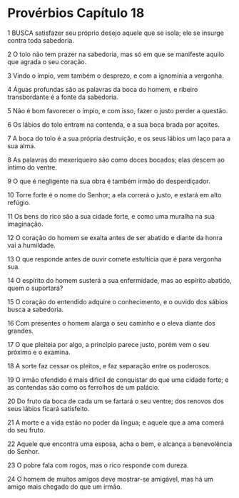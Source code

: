 # Provérbios Capítulo 18

1	BUSCA satisfazer seu próprio desejo aquele que se isola; ele se insurge contra toda sabedoria.

2	O tolo não tem prazer na sabedoria, mas só em que se manifeste aquilo que agrada o seu coração.

3	Vindo o ímpio, vem também o desprezo, e com a ignomínia a vergonha.

4	Águas profundas são as palavras da boca do homem, e ribeiro transbordante é a fonte da sabedoria.

5	Não é bom favorecer o ímpio, e com isso, fazer o justo perder a questão.

6	Os lábios do tolo entram na contenda, e a sua boca brada por açoites.

7	A boca do tolo é a sua própria destruição, e os seus lábios um laço para a sua alma.

8	As palavras do mexeriqueiro são como doces bocados; elas descem ao íntimo do ventre.

9	O que é negligente na sua obra é também irmão do desperdiçador.

10	Torre forte é o nome do Senhor; a ela correrá o justo, e estará em alto refúgio.

11	Os bens do rico são a sua cidade forte, e como uma muralha na sua imaginação.

12	O coração do homem se exalta antes de ser abatido e diante da honra vai a humildade.

13	O que responde antes de ouvir comete estultícia que é para vergonha sua.

14	O espírito do homem susterá a sua enfermidade, mas ao espírito abatido, quem o suportará?

15	O coração do entendido adquire o conhecimento, e o ouvido dos sábios busca a sabedoria.

16	Com presentes o homem alarga o seu caminho e o eleva diante dos grandes.

17	O que pleiteia por algo, a princípio parece justo, porém vem o seu próximo e o examina.

18	A sorte faz cessar os pleitos, e faz separação entre os poderosos.

19	O irmão ofendido é mais difícil de conquistar do que uma cidade forte; e as contendas são como os ferrolhos de um palácio.

20	Do fruto da boca de cada um se fartará o seu ventre; dos renovos dos seus lábios ficará satisfeito.

21	A morte e a vida estão no poder da língua; e aquele que a ama comerá do seu fruto.

22	Aquele que encontra uma esposa, acha o bem, e alcança a benevolência do Senhor.

23	O pobre fala com rogos, mas o rico responde com dureza.

24	O homem de muitos amigos deve mostrar-se amigável, mas há um amigo mais chegado do que um irmão.

